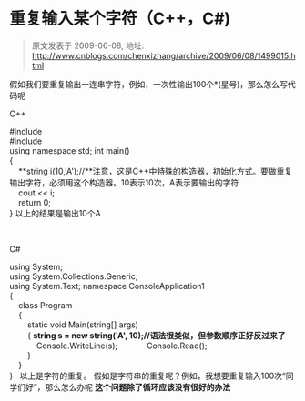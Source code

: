 # 重复输入某个字符（C++，C#) 
> 原文发表于 2009-06-08, 地址: http://www.cnblogs.com/chenxizhang/archive/2009/06/08/1499015.html 


假如我们要重复输出一连串字符，例如，一次性输出100个*(星号)，那么怎么写代码呢

 C++

 #include <iostream>  
#include<string>  
using namespace std; int main()  
{  
    **string i(10,'A');//**注意，这是C++中特殊的构造器，初始化方式。要做重复输出字符，必须用这个构造器。10表示10次，A表示要输出的字符  
    cout << i;  
    return 0;  
} 以上的结果是输出10个A

  

 C#

 using System;  
using System.Collections.Generic;  
using System.Text; namespace ConsoleApplication1  
{  
    class Program  
    {  
        static void Main(string[] args)  
        { **string s = new string('A', 10);//语法很类似，但参数顺序正好反过来了**  
            Console.WriteLine(s);             Console.Read();  
        }  
    }  
}   以上是字符的重复。 假如是字符串的重复呢？例如，我想要重复输入100次“同学们好”，那么怎么办呢 **这个问题除了循环应该没有很好的办法**



















